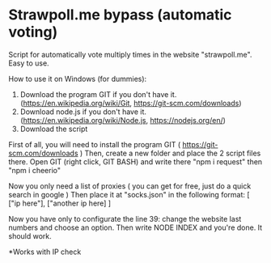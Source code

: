 # Strawpoll.me bypass (automatic voting)
Script for automatically vote multiply times in the website "strawpoll.me". Easy to use.

How to use it on Windows (for dummies):

1. Download the program GIT if you don't have it. (https://en.wikipedia.org/wiki/Git, https://git-scm.com/downloads)
2. Download node.js if you don't have it. (https://en.wikipedia.org/wiki/Node.js, https://nodejs.org/en/)
3. Download the script




First of all, you will need to install the program GIT ( https://git-scm.com/downloads )
Then, create a new folder and place the 2 script files there.
Open GIT (right click, GIT BASH) and write there "npm i request" then "npm i cheerio"

Now you only need a list of proxies ( you can get for free, just do a quick search in google )
Then place it at "socks.json" in the following format: [ ["ip here"], ["another ip here] ]

Now you have only to configurate the line 39: change the website last numbers and choose an option.
Then write NODE INDEX and you're done. It should work.




*Works with IP check
